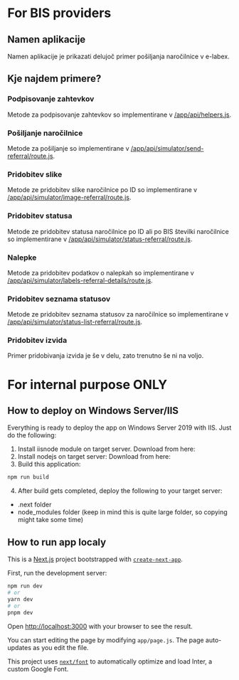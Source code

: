 # For BIS providers
## Namen aplikacije
Namen aplikacije je prikazati delujoč primer pošiljanja naročilnice v e-labex.

## Kje najdem primere?
### Podpisovanje zahtevkov
Metode za podpisovanje zahtevkov so implementirane v [/app/api/helpers.js](https://github.com/premisa-si/e-labex-bis-simulator/blob/main/src/app/api/helpers.js#L4).

### Pošiljanje naročilnice
Metode za pošiljanje so implementirane v [/app/api/simulator/send-referral/route.js](https://github.com/premisa-si/e-labex-bis-simulator/blob/main/src/app/api/simulator/send-referral/route.js#L5).

### Pridobitev slike
Metode ze pridobitev slike naročilnice po ID so implementirane v [/app/api/simulator/image-referral/route.js](https://github.com/premisa-si/e-labex-bis-simulator/blob/main/src/app/api/simulator/image-referral/route.js#L5).

### Pridobitev statusa
Metode ze pridobitev statusa naročilnice po ID ali po BIS številki naročilnice so implementirane v [/app/api/simulator/status-referral/route.js](https://github.com/premisa-si/e-labex-bis-simulator/blob/main/src/app/api/simulator/status-referral/route.js#L5).

### Nalepke
Metode za pridobitev podatkov o nalepkah so implementirane v [/app/api/simulator/labels-referral-details/route.js](https://github.com/premisa-si/e-labex-bis-simulator/blob/main/src/app/api/simulator/labels-referral-details/route.js#L5).

### Pridobitev seznama statusov
Metode ze pridobitev seznama statusov za naročilnice so implementirane v [/app/api/simulator/status-list-referral/route.js](https://github.com/premisa-si/e-labex-bis-simulator/blob/main/src/app/api/simulator/status-list-referral/route.js#L5).

### Pridobitev izvida
Primer pridobivanja izvida je še v delu, zato trenutno še ni na voljo.

# For internal purpose ONLY

## How to deploy on Windows Server/IIS
Everything is ready to deploy the app on Windows Server 2019 with IIS. Just do the following: 
1. Install iisnode module on target server. Download from here: 
2. Install nodejs on target server: Download from here:
3. Build this application:
```bash
npm run build
```
4. After build gets completed, deploy the following to your target server:
  - .next folder
  - node_modules folder (keep in mind this is quite large folder, so copying might take some time)



## How to run app localy
This is a [Next.js](https://nextjs.org/) project bootstrapped with [`create-next-app`](https://github.com/vercel/next.js/tree/canary/packages/create-next-app).

First, run the development server:

```bash
npm run dev
# or
yarn dev
# or
pnpm dev
```

Open [http://localhost:3000](http://localhost:3000) with your browser to see the result.

You can start editing the page by modifying `app/page.js`. The page auto-updates as you edit the file.

This project uses [`next/font`](https://nextjs.org/docs/basic-features/font-optimization) to automatically optimize and load Inter, a custom Google Font.
